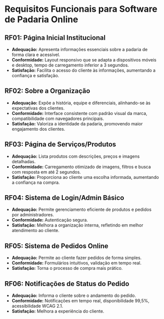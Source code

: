 # Requisitos Funcionais para Software de Padaria Online

## RF01: Página Inicial Institucional
- **Adequação:** Apresenta informações essenciais sobre a padaria de forma clara e acessível.
- **Conformidade:** Layout responsivo que se adapta a dispositivos móveis e desktop, tempo de carregamento inferior a 3 segundos.
- **Satisfação:** Facilita o acesso do cliente às informações, aumentando a confiança e satisfação.

## RF02: Sobre a Organização
- **Adequação:** Expõe a história, equipe e diferenciais, alinhando-se às expectativas dos clientes.
- **Conformidade:** Interface consistente com padrão visual da marca, compatibilidade com navegadores principais.
- **Satisfação:** Valoriza a identidade da padaria, promovendo maior engajamento dos clientes.

## RF03: Página de Serviços/Produtos
- **Adequação:** Lista produtos com descrições, preços e imagens detalhadas.
- **Conformidade:** Carregamento otimizado de imagens, filtros e busca com resposta em até 2 segundos.
- **Satisfação:** Proporciona ao cliente uma escolha informada, aumentando a confiança na compra.

## RF04: Sistema de Login/Admin Básico
- **Adequação:** Permite gerenciamento eficiente de produtos e pedidos por administradores.
- **Conformidade:** Autenticação segura.
- **Satisfação:** Melhora a organização interna, refletindo em melhor atendimento ao cliente.

## RF05: Sistema de Pedidos Online
- **Adequação:** Permite ao cliente fazer pedidos de forma simples.
- **Conformidade:** Formulários intuitivos, validação em tempo real.
- **Satisfação:** Torna o processo de compra mais prático.

## RF06: Notificações de Status do Pedido
- **Adequação:** Informa o cliente sobre o andamento do pedido.
- **Conformidade:** Notificações em tempo real, disponibilidade 99,5%, acessibilidade WCAG 2.1.
- **Satisfação:** Melhora a experiência do cliente.